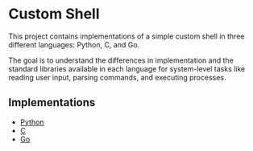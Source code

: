 # Custom Shell

This project contains implementations of a simple custom shell in three different languages: Python, C, and Go.

The goal is to understand the differences in implementation and the standard libraries available in each language for system-level tasks like reading user input, parsing commands, and executing processes.

## Implementations

- [Python](./python/)
- [C](./c/)
- [Go](./go/)
